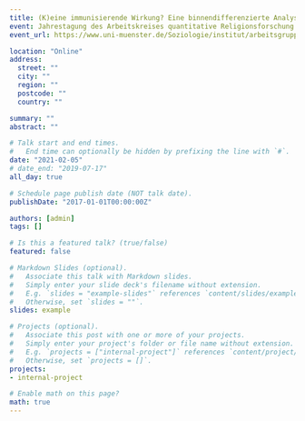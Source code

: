 ```yaml
---
title: (K)eine immunisierende Wirkung? Eine binnendifferenzierte Analyse zum Zusammenhang von christlicher Religiosität und der Wahl rechtspopulistischer Parteien
event: Jahrestagung des Arbeitskreises quantitative Religionsforschung (AKqR)
event_url: https://www.uni-muenster.de/Soziologie/institut/arbeitsgruppen/aqr.shtml

location: "Online"
address:
  street: ""
  city: ""
  region: ""
  postcode: ""
  country: ""

summary: ""
abstract: ""

# Talk start and end times.
#   End time can optionally be hidden by prefixing the line with `#`.
date: "2021-02-05"
# date_end: "2019-07-17"
all_day: true

# Schedule page publish date (NOT talk date).
publishDate: "2017-01-01T00:00:00Z"

authors: [admin]
tags: []

# Is this a featured talk? (true/false)
featured: false

# Markdown Slides (optional).
#   Associate this talk with Markdown slides.
#   Simply enter your slide deck's filename without extension.
#   E.g. `slides = "example-slides"` references `content/slides/example-slides.md`.
#   Otherwise, set `slides = ""`.
slides: example

# Projects (optional).
#   Associate this post with one or more of your projects.
#   Simply enter your project's folder or file name without extension.
#   E.g. `projects = ["internal-project"]` references `content/project/deep-learning/index.md`.
#   Otherwise, set `projects = []`.
projects:
- internal-project

# Enable math on this page?
math: true
---
```


